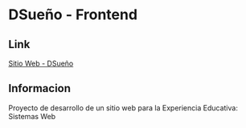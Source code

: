 # DSueño - Frontend

## Link

[Sitio Web - DSueño](https://wacamolebit.github.io/proyecto-sistemas-web-frontend/)

## Informacion

Proyecto de desarrollo de un sitio web para la Experiencia Educativa: Sistemas Web
